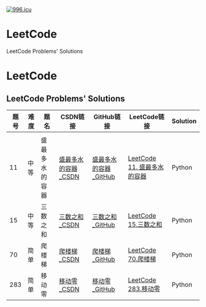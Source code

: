 <a href="https://996.icu"><img src="https://img.shields.io/badge/link-996.icu-red.svg" alt="996.icu"></a>
# LeetCode
LeetCode Problems' Solutions
# LeetCode
LeetCode Problems' Solutions
-----------------------------
| 题号  |难度|题名|  CSDN链接  |GitHub链接 | LeetCode链接 |  Solution  | 
| ----|-----|--------|-----|-----| ----|-------|
|  | | |[]() |[]() |[]() | |
|11|中等|盛最多水的容器|[盛最多水的容器_CSDN](https://blog.csdn.net/leacock1991/article/details/100905274)|[盛最多水的容器_GitHub](https://github.com/lichangke/LeetCode/tree/master/11.%20Container%20With%20Most%20Water)|[LeetCode 11. 盛最多水的容器](https://leetcode-cn.com/problems/container-with-most-water/)| Python |
|15|中等|三数之和|[三数之和_CSDN](https://blog.csdn.net/leacock1991/article/details/103625409) |[三数之和_GitHub](https://github.com/lichangke/LeetCode/tree/master/15.%203Sum) |[LeetCode 15.三数之和](https://leetcode-cn.com/problems/3sum/) |Python|
|70|简单|爬楼梯|[爬楼梯_CSDN](https://blog.csdn.net/leacock1991/article/details/103040312) | [爬楼梯_GitHub](https://github.com/lichangke/LeetCode/tree/master/70.%20Climbing%20Stairs)| [LeetCode 70.爬楼梯](https://leetcode-cn.com/problems/climbing-stairs/)| Python |
|283 |简单|移动零| [移动零_CSDN](https://blog.csdn.net/leacock1991/article/details/103040147) | [移动零_GitHub](https://github.com/lichangke/LeetCode/tree/master/283.%20Move%20Zeroes) | [LeetCode 283.移动零](https://leetcode-cn.com/problems/move-zeroes/ )| Python |
